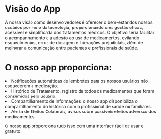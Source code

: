 

<h1>Visão do App</h1>
</ul>
    <p>A nossa visão como desenvolvedores é oferecer o bem-estar dos nossos usuários por meio da tecnologia, proporcionando uma gestão eficaz, acessível e simplificada dos tratamentos médicos. O objetivo seria facilitar o acompanhamento e a adesão ao uso de medicamentos, evitando esquecimentos, erros de dosagem e interações prejudiciais, além de melhorar a comunicação entre pacientes e profissionais de saúde.</p>


<h1>O nosso app proporciona:</h1>
</ul>
        <li>Notificações automáticas de lembretes para os nossos usuários não esquecerem a medicação.</li>
        <li>Histórico de Tratamento, registro de todos os medicamentos que foram consumidos pelo usuário.</li>
        <li>Compartilhamento de Informações, o nosso app disponibiliza o compartilhamento do histórico com o profissional de saúde ou familiares.</li>
        <li>Alerta de Efeitos Colaterais, avisos sobre possíveis efeitos adversos dos medicamentos.</li>
</ul>  
        <p>O nosso app proporciona tudo isso com uma interface fácil de usar e gratuito.</p>


</body>
</html>
